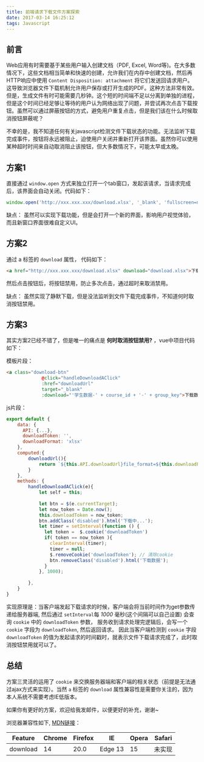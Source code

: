 ```yaml
---
title: 前端请求下载文件方案探索
date: 2017-03-14 16:25:12
tags: Javascript
---
```


## 前言

Web应用有时需要基于某些用户输入创建文档（PDF, Excel, Word等)。在大多数情况下，这些文档相当简单和快速的创建，允许我们在内存中创建文档，然后再HTTP响应中使用 `Content Disposition: attachment` 将它们发送回请求用户。这导致浏览器文件下载机制允许用户保存或打开生成的PDF。这种方法非常有效。
但是，生成文件有时可能需要几秒钟。这个短的时间端不足以分离到单独的进程，但是这个时间已经足够让等待的用户认为网络出现了问题，并尝试再次点击下载按钮。虽然可以通过屏蔽按钮的方式，避免用户重复点击，但是我们该在什么时候取消按钮屏蔽呢？
<!-- more --> 
不幸的是，我不知道任何有关javascript检测文件下载状态的功能。无法监听下载完成事件，按钮将永远被阻止，迫使用户关闭并重新打开该界面。虽然你可以使用某种超时时间来自动取消阻止该按钮，但大多数情况下，可能太早或太晚。

## 方案1

直接通过 `window.open` 方式来独立打开一个tab窗口，发起该请求，当请求完成后，该界面会自动关闭。代码如下：

```javascript
window.open('http://xxx.xxx.xxx/download.xlsx', '_blank', 'fullscreen=no,width=400,height=300');
```

缺点： 虽然可以实现下载功能，但是会打开一个新的界面，影响用户视觉体验，而且新窗口界面很难自定义UI。

## 方案2

通过 a 标签的 `download` 属性， 代码如下：

```html
<a href="http://xxx.xxx.xxx/download.xlsx" download="download.xlsx">下载数据</a>
```

然后点击按钮后，将按钮禁用，防止多次点击，通过超时来取消禁用。

缺点： 虽然实现了静默下载，但是没法监听到文件下载完成事件，不知道何时取消按钮禁用。

## 方案3

其实方案2已经不错了，但是唯一的痛点是 **何时取消按钮禁用?** ，vue中项目代码如下：

模板片段：
```html
<a class="download-btn"
             @click="handleDownloadAClick"
             :href="downloadUrl"
             target="_blank"
             :download="'学生数据-' + course_id + '-' + group_key">下载数据</a>
```

js片段：
```javascript
export default {
    data: {
      API: {...},
      downloadToken: '',
      downloadFormat: 'xlsx'
    },
    computed:{
        downloadUrl(){
            return `${this.API.downloadUrl}file_format=${this.downloadFormat}&downloadToken=${this.downloadToken}`;
        }
    },
    methods: {
        handleDownloadAClick(e){
            let self = this;
        
            let btn = $(e.currentTarget);
            let now_token = Date.now();
            this.downloadToken = now_token;
            btn.addClass('disabled').html('下载中...');
            let timer = setInterval(function () {
              let token =  $.cookie('downloadToken')
              if( token == now_token ){
                clearInterval(timer);
                timer = null;
                $.removeCookie('downloadToken'); // 清除cookie
                btn.removeClass('disabled').html('下载数据');
              }
            }, 1000);
        
        },
    }
}
```

实现原理是：当客户端发起下载请求的时候，客户端会将当前时间作为get参数传递给服务器端, 然后通过 `setInterval`每 *1000* 毫秒(这个间隔可以自己设置) 会查询 `cookie` 中的 `downloadToken` 参数， 服务收到请求处理完逻辑后，会写一个 `cookie` 字段为 `downloadToken`, 然后返回请求。
因此当客户端检测到 `cookie` 字段 `downloadToken` 的值为发起请求的时间戳时，就表示文件下载请求完成了，此时取消按钮禁用就可以了。

## 总结

方案三灵活的运用了 `cookie` 来交换服务器端和客户端的相关状态（前提是无法通过ajax方式来实现）。当然 `a` 标签的 `download` 属性兼容性是需要你关注的，因为本人系统不需要考虑IE低版本。

如果你有更好的方案，欢迎给我发邮件，以便更好的补充，谢谢~

浏览器兼容性如下, [MDN链接](https://developer.mozilla.org/zh-CN/docs/Web/HTML/Element/a)：

| Feature   | Chrome   | Firefox |      IE     |   Opera   |   Safari   |
|---------- | -------- | ------  | ----------- | --------- |  --------- |   
| download  |    14    |  20.0   |   Edge 13   |    15     |   未实现    |
